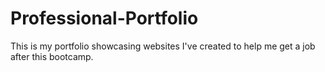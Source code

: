 # Professional-Portfolio
This is my portfolio showcasing websites I've created to help me get a job after this bootcamp.
